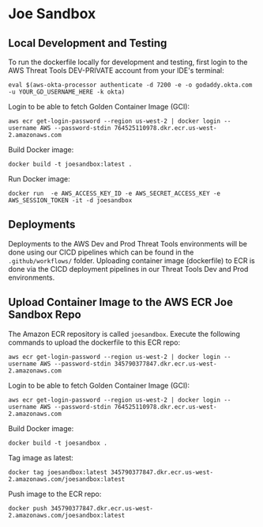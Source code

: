 # Joe Sandbox

## Local Development and Testing

To run the dockerfile locally for development and testing, first login to the AWS Threat Tools DEV-PRIVATE account from your IDE's terminal:

`eval $(aws-okta-processor authenticate -d 7200 -e -o godaddy.okta.com -u YOUR_GD_USERNAME_HERE -k okta)`

Login to be able to fetch Golden Container Image (GCI):

`aws ecr get-login-password --region us-west-2 | docker login --username AWS --password-stdin 764525110978.dkr.ecr.us-west-2.amazonaws.com`

Build Docker image:

`docker build -t joesandbox:latest .`

Run Docker image:

`docker run  -e AWS_ACCESS_KEY_ID -e AWS_SECRET_ACCESS_KEY -e AWS_SESSION_TOKEN -it -d joesandbox`

## Deployments

Deployments to the AWS Dev and Prod Threat Tools environments will be done using our CICD pipelines which can be found in the `.github/workflows/` folder. Uploading container image (dockerfile) to ECR is done via the CICD deployment pipelines in our Threat Tools Dev and Prod environments.

## Upload Container Image to the AWS ECR Joe Sandbox Repo

The Amazon ECR repository is called `joesandbox`. Execute the following commands to upload the dockerfile to this ECR repo:

`aws ecr get-login-password --region us-west-2 | docker login --username AWS --password-stdin 345790377847.dkr.ecr.us-west-2.amazonaws.com`

Login to be able to fetch Golden Container Image (GCI):

`aws ecr get-login-password --region us-west-2 | docker login --username AWS --password-stdin 764525110978.dkr.ecr.us-west-2.amazonaws.com`

Build Docker image:

`docker build -t joesandbox .`

Tag image as latest:

`docker tag joesandbox:latest 345790377847.dkr.ecr.us-west-2.amazonaws.com/joesandbox:latest`

Push image to the ECR repo:

`docker push 345790377847.dkr.ecr.us-west-2.amazonaws.com/joesandbox:latest`
